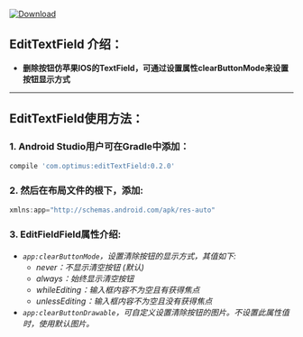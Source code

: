 [![Download](https://api.bintray.com/packages/opprime/maven/edittextfield/images/download.svg)](https://bintray.com/opprime/maven/edittextfield/_latestVersion)

## EditTextField 介绍：
- **删除按钮仿苹果IOS的TextField，可通过设置属性clearButtonMode来设置按钮显示方式**


***


## EditTextField使用方法：

### 1. Android Studio用户可在Gradle中添加：
```groovy
compile 'com.optimus:editTextField:0.2.0'
```

### 2. 然后在布局文件的根下，添加:
```groovy
xmlns:app="http://schemas.android.com/apk/res-auto"
```

### 3. EditFieldField属性介绍:
- *```app:clearButtonMode```，设置清除按钮的显示方式，其值如下:*
    - *never：不显示清空按钮 (默认)*
    - *always：始终显示清空按钮*
    - *whileEditing：输入框内容不为空且有获得焦点*
    - *unlessEditing：输入框内容不为空且没有获得焦点*
- *```app:clearButtonDrawable```，可自定义设置清除按钮的图片。不设置此属性值时，使用默认图片。*
